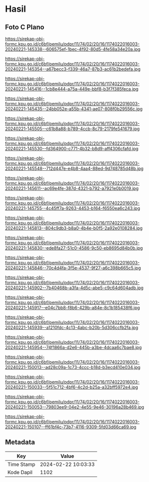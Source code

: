 # Hasil

## Foto C Plano

https://sirekap-obj-formc.kpu.go.id/c6bf/pemilu/pdpr/11/74/02/20/16/1174022016003-20240221-145338--606575ef-1bec-4f92-80d5-4fe58a34e20a.jpg

https://sirekap-obj-formc.kpu.go.id/c6bf/pemilu/pdpr/11/74/02/20/16/1174022016003-20240221-145354--a67becc3-f339-46a7-87b3-ac61b2bedefa.jpg

https://sirekap-obj-formc.kpu.go.id/c6bf/pemilu/pdpr/11/74/02/20/16/1174022016003-20240221-145416--1cb8e444-a75a-449e-bbf8-b3f7f385feca.jpg

https://sirekap-obj-formc.kpu.go.id/c6bf/pemilu/pdpr/11/74/02/20/16/1174022016003-20240221-145435--24bb052e-a55b-4341-ae07-808f0b29556c.jpg

https://sirekap-obj-formc.kpu.go.id/c6bf/pemilu/pdpr/11/74/02/20/16/1174022016003-20240221-145505--c61b8a88-b789-4ccb-8c79-2179fe541679.jpg

https://sirekap-obj-formc.kpu.go.id/c6bf/pemilu/pdpr/11/74/02/20/16/1174022016003-20240221-145530--fd364900-c771-4b32-b8d9-aff4306cfafd.jpg

https://sirekap-obj-formc.kpu.go.id/c6bf/pemilu/pdpr/11/74/02/20/16/1174022016003-20240221-145548--712d447e-e4b8-4aa4-88ed-9d748785d48b.jpg

https://sirekap-obj-formc.kpu.go.id/c6bf/pemilu/pdpr/11/74/02/20/16/1174022016003-20240221-145611--ac69e4fe-387d-4321-b792-a7921e0b0019.jpg

https://sirekap-obj-formc.kpu.go.id/c6bf/pemilu/pdpr/11/74/02/20/16/1174022016003-20240221-145755--4c45ff7a-9263-4453-b164-f6550ea6c243.jpg

https://sirekap-obj-formc.kpu.go.id/c6bf/pemilu/pdpr/11/74/02/20/16/1174022016003-20240221-145813--804c9db3-b8a0-4b4e-b0f5-2a92e0108284.jpg

https://sirekap-obj-formc.kpu.go.id/c6bf/pemilu/pdpr/11/74/02/20/16/1174022016003-20240221-145830--ede8fa27-51c0-4586-9c50-eb8695d84b0b.jpg

https://sirekap-obj-formc.kpu.go.id/c6bf/pemilu/pdpr/11/74/02/20/16/1174022016003-20240221-145846--70c4d4fa-3f5e-4537-9f27-a6c398b665c5.jpg

https://sirekap-obj-formc.kpu.go.id/c6bf/pemilu/pdpr/11/74/02/20/16/1174022016003-20240221-145902--7b40468b-a3fa-4d5c-abe5-c9c64d604adb.jpg

https://sirekap-obj-formc.kpu.go.id/c6bf/pemilu/pdpr/11/74/02/20/16/1174022016003-20240221-145917--e04c7bb8-f8b6-429b-a84e-8c1b185438f6.jpg

https://sirekap-obj-formc.kpu.go.id/c6bf/pemilu/pdpr/11/74/02/20/16/1174022016003-20240221-145939--a1210fdc-4c13-4abc-b20b-5d306ccfb2fa.jpg

https://sirekap-obj-formc.kpu.go.id/c6bf/pemilu/pdpr/11/74/02/20/16/1174022016003-20240221-145954--74f1866a-d2e6-445b-a3be-4dcaa6c7bae8.jpg

https://sirekap-obj-formc.kpu.go.id/c6bf/pemilu/pdpr/11/74/02/20/16/1174022016003-20240221-150013--ad28c09a-1c73-4ccc-b18d-b3ecd410e034.jpg

https://sirekap-obj-formc.kpu.go.id/c6bf/pemilu/pdpr/11/74/02/20/16/1174022016003-20240221-150033--5f51c712-4bf6-4c2d-b25a-a32bff5972e4.jpg

https://sirekap-obj-formc.kpu.go.id/c6bf/pemilu/pdpr/11/74/02/20/16/1174022016003-20240221-150053--79803ee9-04e2-4e55-9e46-30196a28b469.jpg

https://sirekap-obj-formc.kpu.go.id/c6bf/pemilu/pdpr/11/74/02/20/16/1174022016003-20240221-150107--ff61bf4c-73b7-4116-9309-5fd03d66ca69.jpg


## Metadata

| Key        | Value               |
| ---------- | ------------------- |
| Time Stamp | 2024-02-22 10:03:33 |
| Kode Dapil | 1102                |



